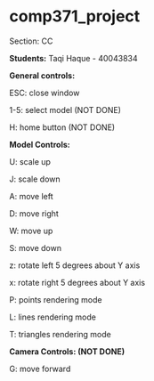 # comp371_project 

Section: CC

**Students:**
Taqi Haque - 40043834


**General controls:**

ESC: close window

1-5: select model (NOT DONE)

H: home button (NOT DONE)


**Model Controls:**

U: scale up

J: scale down

A: move left

D: move right

W: move up

S: move down

z: rotate left 5 degrees about Y axis

x: rotate right 5 degrees about Y axis


P: points rendering mode

L: lines rendering mode

T: triangles rendering mode


**Camera Controls: (NOT DONE)**

G: move forward

V: move back

C: move left

B: move right


Right_mouse_button: pan camera in x direction

Middle_mouse_button: tilt camera in y direction

Left_mouse_button: Zoom in/out


**World orientation: (NOT DONE)**

Left_arrow: rotation (CCW) about positive x axis

Right_arrow: rotation (CCW) about negative x axis

Up_arrow: rotation (CCW) about positive y axis 

Down_arrow: rotation (CCW) about negative y axis 
